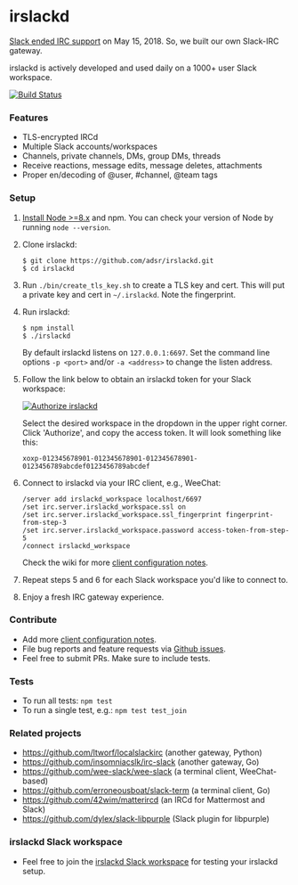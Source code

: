 # irslackd

[Slack ended IRC support][0] on May 15, 2018. So, we built our own Slack-IRC
gateway.

irslackd is actively developed and used daily on a 1000+ user Slack workspace.

[![Build Status](https://travis-ci.org/adsr/irslackd.svg?branch=master)](https://travis-ci.org/adsr/irslackd)

### Features

* TLS-encrypted IRCd
* Multiple Slack accounts/workspaces
* Channels, private channels, DMs, group DMs, threads
* Receive reactions, message edits, message deletes, attachments
* Proper en/decoding of @user, #channel, @team tags

### Setup

1. [Install Node >=8.x][1] and npm. You can check your version of Node by
   running `node --version`.

2. Clone irslackd:
    ```
    $ git clone https://github.com/adsr/irslackd.git
    $ cd irslackd
    ```

3. Run `./bin/create_tls_key.sh` to create a TLS key and cert. This will put
   a private key and cert in `~/.irslackd`. Note the fingerprint.

4. Run irslackd:
    ```
    $ npm install
    $ ./irslackd
    ```

    By default irslackd listens on `127.0.0.1:6697`. Set the command line
    options `-p <port>` and/or `-a <address>` to change the listen address.

5. Follow the link below to obtain an irslackd token for your Slack workspace:

   [![Authorize irslackd](https://platform.slack-edge.com/img/add_to_slack.png)][2]

   Select the desired workspace in the dropdown in the upper right corner. Click
   'Authorize', and copy the access token. It will look something like this:

   `xoxp-012345678901-012345678901-012345678901-0123456789abcdef0123456789abcdef`

6. Connect to irslackd via your IRC client, e.g., WeeChat:
    ```
    /server add irslackd_workspace localhost/6697
    /set irc.server.irslackd_workspace.ssl on
    /set irc.server.irslackd_workspace.ssl_fingerprint fingerprint-from-step-3
    /set irc.server.irslackd_workspace.password access-token-from-step-5
    /connect irslackd_workspace
    ```
    Check the wiki for more [client configuration notes][5].

7. Repeat steps 5 and 6 for each Slack workspace you'd like to connect to.

8. Enjoy a fresh IRC gateway experience.

### Contribute

* Add more [client configuration notes][5].
* File bug reports and feature requests via [Github issues][3].
* Feel free to submit PRs. Make sure to include tests.

### Tests

* To run all tests: `npm test`
* To run a single test, e.g.: `npm test test_join`

### Related projects

* https://github.com/ltworf/localslackirc (another gateway, Python)
* https://github.com/insomniacslk/irc-slack (another gateway, Go)
* https://github.com/wee-slack/wee-slack (a terminal client, WeeChat-based)
* https://github.com/erroneousboat/slack-term (a terminal client, Go)
* https://github.com/42wim/matterircd (an IRCd for Mattermost and Slack)
* https://github.com/dylex/slack-libpurple (Slack plugin for libpurple)

### irslackd Slack workspace

* Feel free to join the [irslackd Slack workspace][4] for testing your
  irslackd setup.

[0]: https://my.slack.com/account/gateways
[1]: https://nodejs.org/
[2]: https://slack.com/oauth/authorize?client_id=2151705565.329118621748&scope=client
[3]: https://github.com/adsr/irslackd/issues
[4]: https://join.slack.com/t/irslackd/shared_invite/enQtMzYzNzk3MTQwOTE0LWI0ZmZmZjZmNzZkMWM1Y2UwMGU2MzUxODg4OTZkYmNmN2VjNjRiZmVlZDRmZGM1ZTMzM2YwYzZhODBkY2QxM2Q
[5]: https://github.com/adsr/irslackd/wiki/IRC-Client-Config
